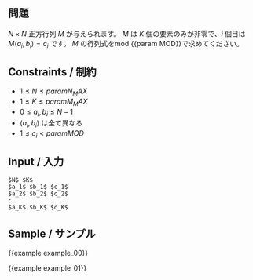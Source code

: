 問題
---------

$N \times N$ 正方行列 $M$ が与えられます。
$M$ は $K$ 個の要素のみが非零で、$i$ 個目は $M(a_i, b_i) = c_i$ です。
$M$ の行列式をmod {{param MOD}}で求めてください。

Constraints / 制約
---------

- $1 \leq N \leq {{param N_MAX}}$
- $1 \leq K \leq {{param M_MAX}}$
- $0 \leq a_i, b_i \leq N - 1$
- $(a_i, b_i)$ は全て異なる
- $1 \leq c_i < {{param MOD}}$

Input / 入力
---------

```
$N$ $K$
$a_1$ $b_1$ $c_1$
$a_2$ $b_2$ $c_2$
:
$a_K$ $b_K$ $c_K$
```

Sample / サンプル
---------

{{example example_00}}

{{example example_01}}
